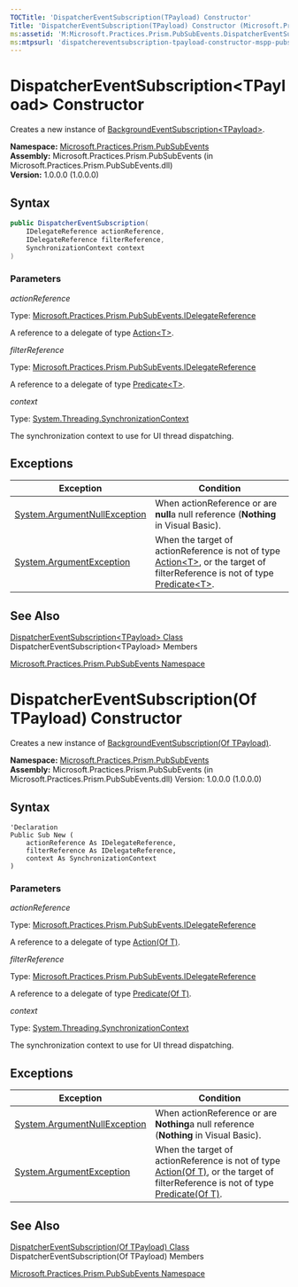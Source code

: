 ```yaml
---
TOCTitle: 'DispatcherEventSubscription(TPayload) Constructor'
Title: 'DispatcherEventSubscription(TPayload) Constructor (Microsoft.Practices.Prism.PubSubEvents)'
ms:assetid: 'M:Microsoft.Practices.Prism.PubSubEvents.DispatcherEventSubscription\`1.\#ctor(Microsoft.Practices.Prism.PubSubEvents.IDelegateReference,Microsoft.Practices.Prism.PubSubEvents.IDelegateReference,System.Threading.SynchronizationContext)'
ms:mtpsurl: 'dispatchereventsubscription-tpayload-constructor-mspp-pubsubevents.md'
---
```


# DispatcherEventSubscription&lt;TPayload&gt; Constructor

Creates a new instance of [BackgroundEventSubscription&lt;TPayload&gt;](/patterns-practices/reference/backgroundeventsubscription-tpayload-class-mspp-pubsubevents).

**Namespace:** [Microsoft.Practices.Prism.PubSubEvents](/patterns-practices/reference/mspp-mvvm-namespace)  
**Assembly:** Microsoft.Practices.Prism.PubSubEvents (in Microsoft.Practices.Prism.PubSubEvents.dll)  
**Version:** 1.0.0.0 (1.0.0.0)

## Syntax

```C#  
public DispatcherEventSubscription(
	IDelegateReference actionReference,
	IDelegateReference filterReference,
	SynchronizationContext context
)
```

### Parameters

*actionReference*  

Type: [Microsoft.Practices.Prism.PubSubEvents.IDelegateReference](/patterns-practices/reference/mspp-mvvm-namespace.idelegatereference)

A reference to a delegate of type [Action&lt;T&gt;](http://msdn.microsoft.com/en-us/library/018hxwa8).

*filterReference*

Type: [Microsoft.Practices.Prism.PubSubEvents.IDelegateReference](/patterns-practices/reference/mspp-mvvm-namespace.idelegatereference)

A reference to a delegate of type [Predicate&lt;T&gt;](http://msdn.microsoft.com/en-us/library/bfcke1bz).

*context*

Type: [System.Threading.SynchronizationContext](http://msdn.microsoft.com/en-us/library/wx31754f)

The synchronization context to use for UI thread dispatching.

## Exceptions

| Exception                                                                             | Condition                                                                                                                                                                                                                                                                      |
|---------------------------------------------------------------------------------------|--------------------------------------------------------------------------------------------------------------------------------------------------------------------------------------------------------------------------------------------------------------------------------|
| [System.ArgumentNullException](http://msdn2.microsoft.com/en-us/library/27426hcy) | When actionReference or are **null**a null reference (**Nothing** in Visual Basic).                                                                                                                                                                                      |
| [System.ArgumentException](http://msdn2.microsoft.com/en-us/library/3w1b3114)     | When the target of actionReference is not of type [Action&lt;T&gt;](http://msdn2.microsoft.com/en-us/library/018hxwa8), or the target of filterReference is not of type [Predicate&lt;T&gt;](http://msdn2.microsoft.com/en-us/library/bfcke1bz). |

## See Also

[DispatcherEventSubscription&lt;TPayload&gt; Class](/patterns-practices/reference/dispatchereventsubscription-tpayload-class-mspp-pubsubevents)  
DispatcherEventSubscription&lt;TPayload&gt; Members

[Microsoft.Practices.Prism.PubSubEvents Namespace](/patterns-practices/reference/mspp-mvvm-namespace)  

# DispatcherEventSubscription(Of TPayload) Constructor

Creates a new instance of [BackgroundEventSubscription(Of TPayload)](/patterns-practices/reference/backgroundeventsubscription-tpayload-class-mspp-pubsubevents).

**Namespace:** [Microsoft.Practices.Prism.PubSubEvents](/patterns-practices/reference/mspp-mvvm-namespace)  
**Assembly:** Microsoft.Practices.Prism.PubSubEvents (in Microsoft.Practices.Prism.PubSubEvents.dll) Version: 1.0.0.0 (1.0.0.0)

## Syntax

```VB  
'Declaration
Public Sub New ( 
	actionReference As IDelegateReference,
	filterReference As IDelegateReference,
	context As SynchronizationContext
)
```

### Parameters

*actionReference*

Type: [Microsoft.Practices.Prism.PubSubEvents.IDelegateReference](/patterns-practices/reference/mspp-mvvm-namespace.idelegatereference)

A reference to a delegate of type [Action(Of T)](http://msdn.microsoft.com/en-us/library/018hxwa8).

*filterReference* 

Type: [Microsoft.Practices.Prism.PubSubEvents.IDelegateReference](/patterns-practices/reference/mspp-mvvm-namespace.idelegatereference)

A reference to a delegate of type [Predicate(Of T)](http://msdn.microsoft.com/en-us/library/bfcke1bz).

*context*

Type: [System.Threading.SynchronizationContext](http://msdn.microsoft.com/en-us/library/wx31754f)

The synchronization context to use for UI thread dispatching.

## Exceptions

| Exception                                                                             | Condition                                                                                                                                                                                                                                                                      |
|---------------------------------------------------------------------------------------|--------------------------------------------------------------------------------------------------------------------------------------------------------------------------------------------------------------------------------------------------------------------------------|
| [System.ArgumentNullException](http://msdn.microsoft.com/en-us/library/27426hcy) | When actionReference or are **Nothing**a null reference (**Nothing** in Visual Basic).                                                                                                                                                                                      |
| [System.ArgumentException](http://msdn.microsoft.com/en-us/library/3w1b3114)     | When the target of actionReference is not of type [Action(Of T)](http://msdn.microsoft.com/en-us/library/018hxwa8), or the target of filterReference is not of type [Predicate(Of T)](http://msdn.microsoft.com/en-us/library/bfcke1bz). |

## See Also

[DispatcherEventSubscription(Of TPayload) Class](/patterns-practices/reference/dispatchereventsubscription-tpayload-class-mspp-pubsubevents)  
DispatcherEventSubscription(Of TPayload) Members

[Microsoft.Practices.Prism.PubSubEvents Namespace](/patterns-practices/reference/mspp-mvvm-namespace)